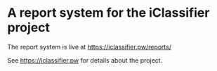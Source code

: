 # A report system for the iClassifier project

The report system is live at https://iclassifier.pw/reports/

See https://iclassifier.pw for details about the project.